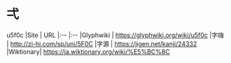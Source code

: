 # 弌
u5f0c
|Site      | URL
|:--       |:--
|Glyphwiki | https://glyphwiki.org/wiki/u5f0c
|字嗨      | http://zi-hi.com/sp/uni/5F0C
|字源      | https://jigen.net/kanji/24332
|Wiktionary| https://ja.wiktionary.org/wiki/%E5%BC%8C
